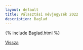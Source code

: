 ```yaml
---
layout: default
title: Választási névjegyzék 2022
description: Baglad
---
```


{% include Baglad.html %}

[Vissza](./)